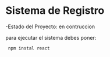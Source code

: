 <h1>Sistema de Registro</h1>
-Estado del Proyecto: en contruccion

para ejecutar el sistema debes poner:

``` npm instal react```
